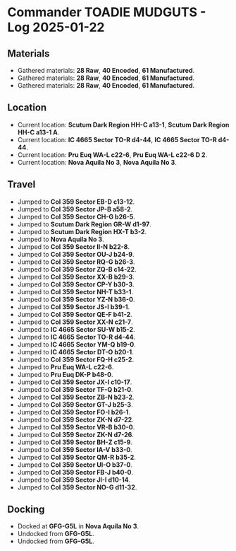 # Commander TOADIE MUDGUTS - Log 2025-01-22

## Materials
- Gathered materials: **28 Raw**, **40 Encoded**, **61 Manufactured**.
- Gathered materials: **28 Raw**, **40 Encoded**, **61 Manufactured**.
- Gathered materials: **28 Raw**, **40 Encoded**, **61 Manufactured**.

## Location
- Current location: **Scutum Dark Region HH-C a13-1**, **Scutum Dark Region HH-C a13-1 A**.
- Current location: **IC 4665 Sector TO-R d4-44**, **IC 4665 Sector TO-R d4-44**.
- Current location: **Pru Euq WA-L c22-6**, **Pru Euq WA-L c22-6 D 2**.
- Current location: **Nova Aquila No 3**, **Nova Aquila No 3**.

## Travel
- Jumped to **Col 359 Sector EB-D c13-12**.
- Jumped to **Col 359 Sector JP-B a58-2**.
- Jumped to **Col 359 Sector CH-G b26-5**.
- Jumped to **Scutum Dark Region GR-W d1-97**.
- Jumped to **Scutum Dark Region HX-T b3-2**.
- Jumped to **Nova Aquila No 3**.
- Jumped to **Col 359 Sector II-N b22-8**.
- Jumped to **Col 359 Sector OU-J b24-9**.
- Jumped to **Col 359 Sector RQ-G b26-3**.
- Jumped to **Col 359 Sector ZQ-B c14-22**.
- Jumped to **Col 359 Sector XX-B b29-3**.
- Jumped to **Col 359 Sector CP-Y b30-3**.
- Jumped to **Col 359 Sector NH-T b33-1**.
- Jumped to **Col 359 Sector YZ-N b36-0**.
- Jumped to **Col 359 Sector JS-I b39-1**.
- Jumped to **Col 359 Sector QE-F b41-2**.
- Jumped to **Col 359 Sector XX-N c21-7**.
- Jumped to **IC 4665 Sector SU-W b15-2**.
- Jumped to **IC 4665 Sector TO-R d4-44**.
- Jumped to **IC 4665 Sector YM-Q b19-0**.
- Jumped to **IC 4665 Sector DT-O b20-1**.
- Jumped to **Col 359 Sector FQ-H c25-2**.
- Jumped to **Pru Euq WA-L c22-6**.
- Jumped to **Pru Euq DK-P b48-0**.
- Jumped to **Col 359 Sector JX-I c10-17**.
- Jumped to **Col 359 Sector TF-Q b21-0**.
- Jumped to **Col 359 Sector ZB-N b23-2**.
- Jumped to **Col 359 Sector GT-J b25-3**.
- Jumped to **Col 359 Sector FO-I b26-1**.
- Jumped to **Col 359 Sector ZK-N d7-22**.
- Jumped to **Col 359 Sector VR-B b30-0**.
- Jumped to **Col 359 Sector ZK-N d7-26**.
- Jumped to **Col 359 Sector BH-Z c15-9**.
- Jumped to **Col 359 Sector IA-V b33-0**.
- Jumped to **Col 359 Sector QM-R b35-2**.
- Jumped to **Col 359 Sector UI-O b37-0**.
- Jumped to **Col 359 Sector FB-J b40-0**.
- Jumped to **Col 359 Sector JI-I d10-14**.
- Jumped to **Col 359 Sector NO-G d11-32**.

## Docking
- Docked at **GFG-G5L** in **Nova Aquila No 3**.
- Undocked from **GFG-G5L**.
- Undocked from **GFG-G5L**.

